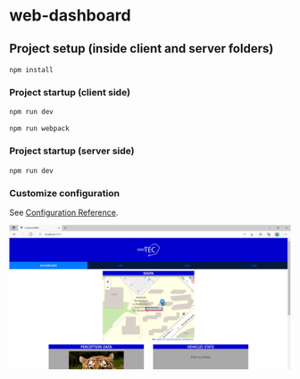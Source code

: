 # web-dashboard

## Project setup (inside client and server folders)
```
npm install
```

### Project startup (client side)
```
npm run dev
```
```
npm run webpack
```
### Project startup (server side)
```
npm run dev
```

### Customize configuration
See [Configuration Reference](https://cli.vuejs.org/config/).

![Alt text](/docs/webpagev1.PNG?raw=true)